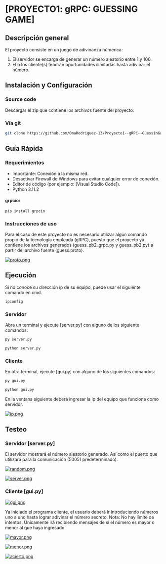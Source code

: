 # [PROYECTO1: gRPC: GUESSING GAME]

## Descripción general

El proyecto consiste en un juego de adivinanza númerica:

1. El servidor se encarga de generar un número aleatorio entre 1 y 100.
2. El o los cliente(s) tendrán oportunidades ilimitadas hasta adivinar el número. 

## Instalación y Configuración

### Source code

Descargar el zip que contiene los archivos fuente del proyecto.

### Vía git 

```bash
git clone https://github.com/OmaRodriguez-13/Proyecto1--gRPC--GuessinGame
```

## Guía Rápida

### Requerimientos

- Importante: Conexión a la misma red.
- Desactivar Firewall de Windows para evitar cualquier error de conexión.
- Editor de código (por ejemplo: [Visual Studio Code]).
- Python 3.11.2

#### grpcio:

```bash
pip install grpcio
```

### Instrucciones de uso

Para el caso de este proyecto no es necesario utilizar algún comando propio de la tecnología empleada (gRPC), puesto que el proyecto ya contiene los archivos generados (guess_pb2_grpc.py y guess_pb2.py) a partir del archivo fuente (guess.proto).

[![proto.png](https://i.postimg.cc/3wzdpb2z/proto.png)](https://postimg.cc/FfgrXpWx)

## Ejecución

Si no conoce su dirección ip de su equipo, puede usar el siguiente comando en cmd.

```bash
ipconfig
```

### Servidor

Abra un terminal y ejecute [server.py] con alguno de los siguiente comandos:

```bash
py server.py
```

```bash
python server.py
```

### Cliente

En otra terminal, ejecute [gui.py] con alguno de los siguientes comandos:

```bash
py gui.py
```

```bash
python gui.py
```

En la ventana siguiente deberá ingresar la ip del equipo que funciona como servidor.

[![ip.png](https://i.postimg.cc/SQ3DRyXG/ip.png)](https://postimg.cc/pyQD1MJ9)

## Testeo

### Servidor [server.py]

El servidor mostrará el número aleatorio generado. Así como el puerto que utilizará para la comunicación (50051 predeterminado).  

[![random.png](https://i.postimg.cc/CL6YznGQ/random.png)](https://postimg.cc/crYPzH5R)

[![server.png](https://i.postimg.cc/Gh9nw3WJ/server.png)](https://postimg.cc/crqbfW4r)

### Cliente [gui.py]

[![gui.png](https://i.postimg.cc/brhMGprr/gui.png)](https://postimg.cc/MM9tNkyJ)

Ya iniciado el programa cliente, el usuario deberá ir introduciendo números uno a uno hasta lograr adivinar el número secreto.
Nota: No hay límite de intentos. Únicamente irá recibiendo mensajes de si el número es mayor o menor al que haya ingresado.

[![mayor.png](https://i.postimg.cc/vB8Sr3ML/mayor.png)](https://postimg.cc/Y4V3kNvh)

[![menor.png](https://i.postimg.cc/wMZfdzN0/menor.png)](https://postimg.cc/BP5cxdMK)

[![acierto.png](https://i.postimg.cc/SRBrvr0P/acierto.png)](https://postimg.cc/1VKwgD30)
